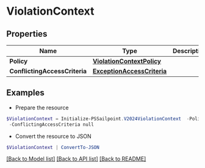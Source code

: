 # ViolationContext
## Properties

Name | Type | Description | Notes
------------ | ------------- | ------------- | -------------
**Policy** | [**ViolationContextPolicy**](ViolationContextPolicy.md) |  | [optional] 
**ConflictingAccessCriteria** | [**ExceptionAccessCriteria**](ExceptionAccessCriteria.md) |  | [optional] 

## Examples

- Prepare the resource
```powershell
$ViolationContext = Initialize-PSSailpoint.V2024ViolationContext  -Policy null `
 -ConflictingAccessCriteria null
```

- Convert the resource to JSON
```powershell
$ViolationContext | ConvertTo-JSON
```

[[Back to Model list]](../README.md#documentation-for-models) [[Back to API list]](../README.md#documentation-for-api-endpoints) [[Back to README]](../README.md)

